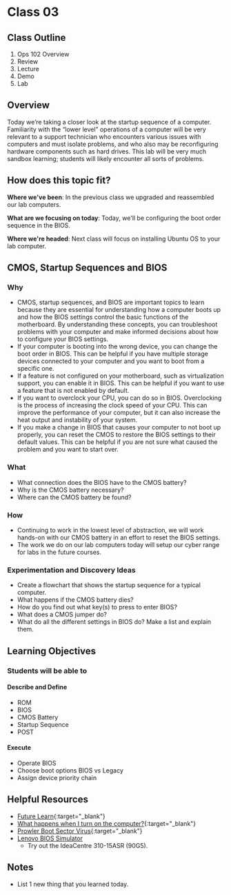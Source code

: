 # Class 03

## Class Outline

1. Ops 102 Overview
1. Review
1. Lecture
1. Demo
1. Lab 

## Overview

Today we’re taking a closer look at the startup sequence of a computer. Familiarity with the “lower level” operations of a computer will be very relevant to a support technician who encounters various issues with computers and must isolate problems, and who also may be reconfiguring hardware components such as hard drives. This lab will be very much sandbox learning; students will likely encounter all sorts of problems.

## How does this topic fit?

**Where we've been**:
In the previous class we upgraded and reassembled our lab computers.

**What are we focusing on today**:
Today, we'll be configuring the boot order sequence in the BIOS.

**Where we're headed**:
Next class will focus on installing Ubuntu OS to your lab computer.

## CMOS, Startup Sequences and BIOS

### Why
- CMOS, startup sequences, and BIOS are important topics to learn because they are essential for understanding how a computer boots up and how the BIOS settings control the basic functions of the motherboard. By understanding these concepts, you can troubleshoot problems with your computer and make informed decisions about how to configure your BIOS settings.
- If your computer is booting into the wrong device, you can change the boot order in BIOS. This can be helpful if you have multiple storage devices connected to your computer and you want to boot from a specific one.
- If a feature is not configured on your motherboard, such as virtualization support, you can enable it in BIOS. This can be helpful if you want to use a feature that is not enabled by default.
- If you want to overclock your CPU, you can do so in BIOS. Overclocking is the process of increasing the clock speed of your CPU. This can improve the performance of your computer, but it can also increase the heat output and instability of your system.
- If you make a change in BIOS that causes your computer to not boot up properly, you can reset the CMOS to restore the BIOS settings to their default values. This can be helpful if you are not sure what caused the problem and you want to start over.

### What
- What connection does the BIOS have to the CMOS battery?
- Why is the CMOS battery necessary?
- Where can the CMOS battery be found?

### How
- Continuing to work in the lowest level of abstraction, we will work hands-on with our CMOS battery in an effort to reset the BIOS settings.
- The work we do on our lab computers today will setup our cyber range for labs in the future courses.

### Experimentation and Discovery Ideas
- Create a flowchart that shows the startup sequence for a typical computer.
- What happens if the CMOS battery dies?
- How do you find out what key(s) to press to enter BIOS?
- What does a CMOS jumper do?
- What do all the different settings in BIOS do? Make a list and explain them.

## Learning Objectives

### Students will be able to

#### Describe and Define

- ROM
- BIOS
- CMOS Battery
- Startup Sequence
- POST

#### Execute

- Operate BIOS
- Choose boot options BIOS vs Legacy
- Assign device priority chain

## Helpful Resources

- [Future Learn](https://www.futurelearn.com/courses/computer-systems/0/steps/53497){:target="_blank"}
- [What happens when I turn on the computer?](https://www.geeksforgeeks.org/what-happens-when-we-turn-on-computer/){:target="_blank"}
- [Prowler Boot Sector Virus](https://www.youtube.com/watch?v=fSL4J0zhMcY){:target="_blank"}
- [Lenovo BIOS Simulator](https://support.lenovo.com/us/en/solutions/HT502745)
  - Try out the IdeaCentre 310-15ASR (90G5).

## Notes

- List 1 new thing that you learned today.
